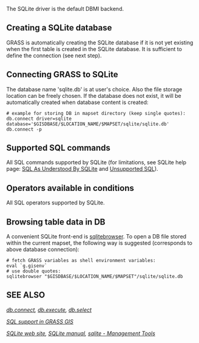 The SQLite driver is the default DBMI backend.

## Creating a SQLite database

GRASS is automatically creating the SQLite database if it is not yet
existing when the first table is created in the SQLite database. It is
sufficient to define the connection (see next step).

## Connecting GRASS to SQLite

The database name 'sqlite.db' is at user's choice. Also the file storage
location can be freely chosen. If the database does not exist, it will
be automatically created when database content is created:

```shell
# example for storing DB in mapset directory (keep single quotes):
db.connect driver=sqlite database='$GISDBASE/$LOCATION_NAME/$MAPSET/sqlite/sqlite.db'
db.connect -p
```

## Supported SQL commands

All SQL commands supported by SQLite (for limitations, see SQLite help
page: [SQL As Understood By SQLite](https://www.sqlite.org/lang.html)
and [Unsupported SQL](https://www.sqlite.org/omitted.html)).

## Operators available in conditions

All SQL operators supported by SQLite.

## Browsing table data in DB

A convenient SQLite front-end is
[sqlitebrowser](https://sqlitebrowser.org/). To open a DB file stored
within the current mapset, the following way is suggested (corresponds
to above database connection):

```shell
# fetch GRASS variables as shell environment variables:
eval `g.gisenv`
# use double quotes:
sqlitebrowser "$GISDBASE/$LOCATION_NAME/$MAPSET"/sqlite/sqlite.db
```

## SEE ALSO

*[db.connect](db.connect.md), [db.execute](db.execute.md),
[db.select](db.select.md)*  
  
*[SQL support in GRASS GIS](sql.md)*  
  
*[SQLite web site](https://www.sqlite.org), [SQLite
manual](https://www.sqlite.org/quickstart.html), [sqlite - Management
Tools](https://www2.sqlite.org/cvstrac/wiki?p=ManagementTools)*
